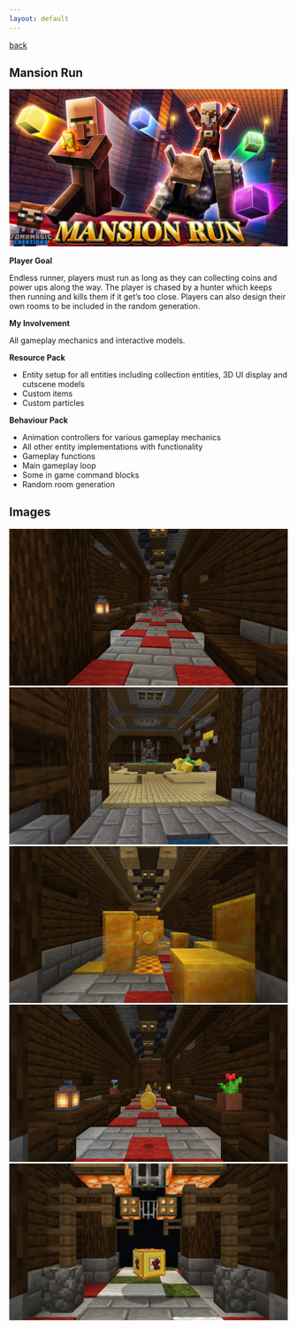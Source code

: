 ```yaml
---
layout: default
---
```


[back](./projects_maps.html)
## Mansion Run
![Mansion run](./images/content/mr/Mansion_Run_MarketingKeyArt.jpg)

**Player Goal**

Endless runner, players must run as long as they can collecting coins and power ups along the way. The player is chased by a hunter which keeps then running and kills them if it get’s too close. Players can also design their own rooms to be included in the random generation.

**My Involvement**

All gameplay mechanics and interactive models.

**Resource Pack**

- Entity setup for all entities including collection entities, 3D UI display and cutscene models
- Custom items
- Custom particles

**Behaviour Pack**

- Animation controllers for various gameplay mechanics
- All other entity implementations with functionality
- Gameplay functions
 - Main gameplay loop
 - Some in game command blocks
 - Random room generation

## Images
![Mansion run](./images/content/mr/Mansion_Run_MarketingScreenshot_0.jpg)
![Mansion run](./images/content/mr/Mansion_Run_MarketingScreenshot_1.jpg)
![Mansion run](./images/content/mr/Mansion_Run_MarketingScreenshot_2.jpg)
![Mansion run](./images/content/mr/Mansion_Run_MarketingScreenshot_3.jpg)
![Mansion run](./images/content/mr/Mansion_Run_MarketingScreenshot_4.jpg)
